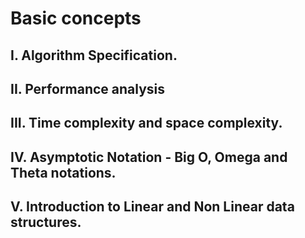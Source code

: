 # Basic concepts

## I. Algorithm Specification.

## II. Performance analysis

## III. Time complexity and space complexity.

## IV. Asymptotic Notation - Big O, Omega and Theta notations.

## V. Introduction to Linear and Non Linear data structures.
